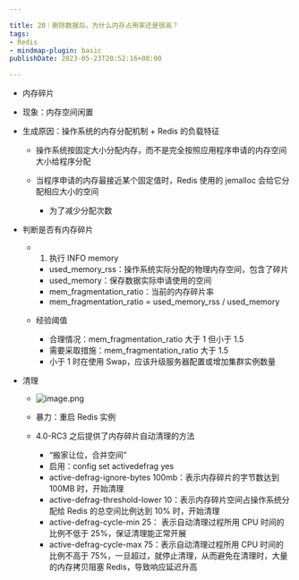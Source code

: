 ```yaml
---

title: 20｜删除数据后，为什么内存占用率还是很高？
tags:
- Redis
- mindmap-plugin: basic
publishDate: 2023-05-23T20:52:16+08:00

---
```


- 内存碎片

- 现象：内存空间闲置
- 生成原因：操作系统的内存分配机制 + Redis 的负载特征

  - 操作系统按固定大小分配内存，而不是完全按照应用程序申请的内存空间大小给程序分配
  - 当程序申请的内存最接近某个固定值时，Redis 使用的 jemalloc 会给它分配相应大小的空间

    - 为了减少分配次数

- 判断是否有内存碎片

  - 1. 执行 INFO memory

    - used_memory_rss：操作系统实际分配的物理内存空间，包含了碎片
    - used_memory：保存数据实际申请使用的空间
    - mem_fragmentation_ratio：当前的内存碎片率
    - mem_fragmentation_ratio = used_memory_rss / used_memory

  - 经验阈值

    - 合理情况：mem_fragmentation_ratio 大于 1 但小于 1.5
    - 需要采取措施：mem_fragmentation_ratio 大于 1.5
    - 小于 1 时在使用 Swap，应该升级服务器配置或增加集群实例数量

- 清理
  - ![image.png](https://cdn.jsdelivr.net/gh/11ze/static/images/redis-20-1.png)

  - 暴力：重启 Redis 实例
  - 4.0-RC3 之后提供了内存碎片自动清理的方法

    - “搬家让位，合并空间”
    - 启用：config set activedefrag yes
    - active-defrag-ignore-bytes 100mb：表示内存碎片的字节数达到 100MB 时，开始清理
    - active-defrag-threshold-lower 10：表示内存碎片空间占操作系统分配给 Redis 的总空间比例达到 10% 时，开始清理
    - active-defrag-cycle-min 25： 表示自动清理过程所用 CPU 时间的比例不低于 25%，保证清理能正常开展
    - active-defrag-cycle-max 75：表示自动清理过程所用 CPU 时间的比例不高于 75%，一旦超过，就停止清理，从而避免在清理时，大量的内存拷贝阻塞 Redis，导致响应延迟升高
